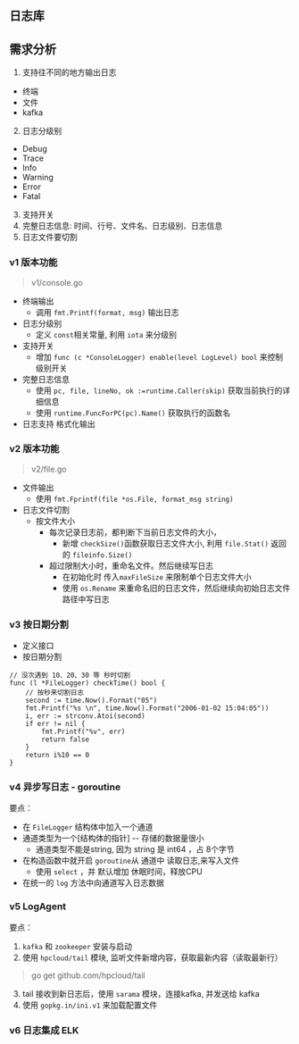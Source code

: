 日志库
---
## 需求分析
1. 支持往不同的地方输出日志
  - 终端
  - 文件
  - kafka
2. 日志分级别
  - Debug
  - Trace
  - Info
  - Warning
  - Error
  - Fatal
3. 支持开关
4. 完整日志信息: 时间、行号、文件名、日志级别、日志信息
5. 日志文件要切割

### v1 版本功能
> v1/console.go

- 终端输出
  - 调用 `fmt.Printf(format, msg)` 输出日志
- 日志分级别
  - 定义 `const`相关常量, 利用 `iota` 来分级别
- 支持开关
  - 增加 `func (c *ConsoleLogger) enable(level LogLevel) bool` 来控制级别开关
- 完整日志信息
  - 使用 `pc, file, lineNo, ok :=runtime.Caller(skip)` 获取当前执行的详细信息
  - 使用 `runtime.FuncForPC(pc).Name()` 获取执行的函数名
- 日志支持 格式化输出

### v2 版本功能 
> v2/file.go

- 文件输出
  - 使用  `fmt.Fprintf(file *os.File, format_msg string)`
- 日志文件切割
  - 按文件大小
    - 每次记录日志前，都判断下当前日志文件的大小， 
        - 新增 `checkSize()`函数获取日志文件大小, 利用 `file.Stat()` 返回的 `fileinfo.Size()`
    - 超过限制大小时，重命名文件。然后继续写日志  
        - 在初始化时 传入`maxFileSize` 来限制单个日志文件大小
        - 使用 `os.Rename` 来重命名旧的日志文件，然后继续向初始日志文件路径中写日志


### v3 按日期分割
- 定义接口
- 按日期分割
```golang
// 没次遇到 10、20、30 等 秒时切割
func (l *FileLogger) checkTime() bool {
	// 按秒来切割日志
	second := time.Now().Format("05")
	fmt.Printf("%s \n", time.Now().Format("2006-01-02 15:04:05"))
	i, err := strconv.Atoi(second)
	if err != nil {
		fmt.Printf("%v", err)
		return false
	}
	return i%10 == 0
}
```

### v4 异步写日志 - goroutine
要点：
- 在 `FileLogger` 结构体中加入一个通道
- 通道类型为一个[结构体的指针] -- 存储的数据量很小
  - 通道类型不能是string, 因为 string 是 int64 ，占 8个字节
- 在构造函数中就开启 `goroutine`从 通道中 读取日志,来写入文件
  - 使用 `select` ，并 默认增加 休眠时间，释放CPU
- 在统一的 `log` 方法中向通道写入日志数据


### v5 LogAgent

要点：
1. `kafka` 和 `zookeeper` 安装与启动
2.  使用 `hpcloud/tail` 模块, 监听文件新增内容，获取最新内容（读取最新行）
> go get github.com/hpcloud/tail
3. tail 接收到新日志后，使用 `sarama` 模块，连接kafka, 并发送给 kafka
4. 使用 `gopkg.in/ini.v1` 来加载配置文件


### v6 日志集成 ELK